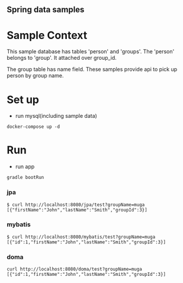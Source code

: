 Spring data samples
---------------------

# Sample Context

This sample database has tables 'person' and 'groups'.
The 'person' belongs to 'group'. It attached over group_id.

The group table has name field. 
These samples provide api to pick up person by group name. 



# Set up


- run mysql(including sample data)

```
docker-compose up -d

```

# Run

- run app
```
gradle bootRun
```


### jpa

```
$ curl http://localhost:8080/jpa/test?groupName=muga
[{"firstName":"John","lastName":"Smith","groupId":3}]

```

### mybatis

```
$ curl http://localhost:8080/mybatis/test?groupName=muga
[{"id":1,"firstName":"John","lastName":"Smith","groupId":3}]
```

### doma

```
curl http://localhost:8080/doma/test?groupName=muga
[{"id":1,"firstName":"John","lastName":"Smith","groupId":3}]
```
